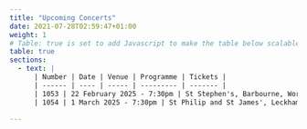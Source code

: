 ```yaml
---
title: "Upcoming Concerts"
date: 2021-07-28T02:59:47+01:00
weight: 1
# Table: true is set to add Javascript to make the table below scalable on mobile device
table: true
sections:
  - text: |
      | Number | Date | Venue | Programme | Tickets |
      | ------ | ---- | ----- | --------- | ------- |
      | 1053 | 22 February 2025 - 7:30pm | St Stephen's, Barbourne, Worcester | Mozart - Mass in C minor<br/>Vivaldi - Gloria |  |
      | 1054 | 1 March 2025 - 7:30pm | St Philip and St James', Leckhampton, Cheltenham | Mozart - Mass in C minor<br/>Vivaldi - Gloria |  |

---
```


